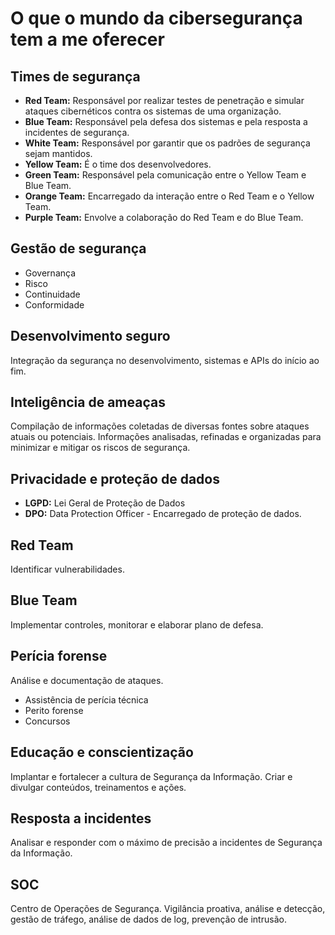 # O que o mundo da cibersegurança tem a me oferecer 

## Times de segurança

- **Red Team:** Responsável por realizar testes de penetração e simular ataques cibernéticos contra os sistemas de uma organização.
- **Blue Team:** Responsável pela defesa dos sistemas e pela resposta a incidentes de segurança.
- **White Team:** Responsável por garantir que os padrões de segurança sejam mantidos.
- **Yellow Team:** É o time dos desenvolvedores.
- **Green Team:** Responsável pela comunicação entre o Yellow Team e Blue Team.
- **Orange Team:** Encarregado da interação entre o Red Team e o Yellow Team.
- **Purple Team:** Envolve a colaboração do Red Team e do Blue Team.

## Gestão de segurança
- Governança
- Risco
- Continuidade
- Conformidade

## Desenvolvimento seguro
Integração da segurança no desenvolvimento, sistemas e APIs do início ao fim.

## Inteligência de ameaças
Compilação de informações coletadas de diversas fontes sobre ataques atuais ou potenciais.
Informações analisadas, refinadas e organizadas para minimizar e mitigar os riscos de segurança.

## Privacidade e proteção de dados
- **LGPD:** Lei Geral de Proteção de Dados
- **DPO:** Data Protection Officer - Encarregado de proteção de dados.

## Red Team
Identificar vulnerabilidades.

## Blue Team
Implementar controles, monitorar e elaborar plano de defesa.

## Perícia forense
Análise e documentação de ataques.
- Assistência de perícia técnica
- Perito forense
- Concursos

## Educação e conscientização
Implantar e fortalecer a cultura de Segurança da Informação.
Criar e divulgar conteúdos, treinamentos e ações.

## Resposta a incidentes
Analisar e responder com o máximo de precisão a incidentes de Segurança da Informação.

## SOC
Centro de Operações de Segurança.
Vigilância proativa, análise e detecção, gestão de tráfego, análise de dados de log, prevenção de intrusão.